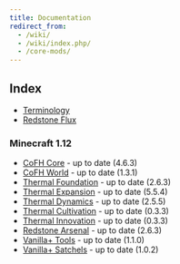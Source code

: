 ```yaml
---
title: Documentation
redirect_from:
  - /wiki/
  - /wiki/index.php/
  - /core-mods/
---
```


Index
-----

* [Terminology](/docs/terminology/)
* [Redstone Flux](/docs/redstone-flux/)

<!-- Arrow symbol: → -->

### Minecraft 1.12
* [CoFH Core](/docs/1.12/cofh-core/) - <span class="uk-text-small uk-text-success">up to date (4.6.3)</span>
* [CoFH World](/docs/1.12/cofh-world/) - <span class="uk-text-small uk-text-success">up to date (1.3.1)</span>
* [Thermal Foundation](/docs/1.12/thermal-foundation/) - <span class="uk-text-small uk-text-success">up to date (2.6.3)</span>
* [Thermal Expansion](/docs/1.12/thermal-expansion/) - <span class="uk-text-small uk-text-success">up to date (5.5.4)</span>
* [Thermal Dynamics](/docs/1.12/thermal-dynamics/) - <span class="uk-text-small uk-text-success">up to date (2.5.5)</span>
* [Thermal Cultivation](/docs/1.12/thermal-cultivation/) - <span class="uk-text-small uk-text-success">up to date (0.3.3)</span>
* [Thermal Innovation](/docs/1.12/thermal-innovation/) - <span class="uk-text-small uk-text-success">up to date (0.3.3)</span>
* [Redstone Arsenal](/docs/1.12/redstone-arsenal/) - <span class="uk-text-small uk-text-success">up to date (2.6.3)</span>
* [Vanilla+ Tools](/docs/1.12/vanillaplus-tools/) - <span class="uk-text-small uk-text-success">up to date (1.1.0)</span>
* [Vanilla+ Satchels](/docs/1.12/vanillaplus-satchels/) - <span class="uk-text-small uk-text-success">up to date (1.0.2)</span>
